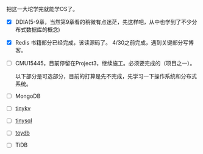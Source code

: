 把这一大坨学完就能学OS了。

- [x] DDIA(5-9章，当然第9章看的稍微有点迷茫，先这样吧，从中也学到了不少分布式数据库的概念)

- [x] Redis 书籍部分已经完成，该读源码了。 4/30之前完成，遇到关键部分写博客。

- [ ] CMU15445，目前停留在Project3，继续施工。必须要完成的（项目之一）。

  以下部分是可选部分，目前的打算是先不完成，先学习一下操作系统和分布式系统。

- [ ] MongoDB 

- [ ] [tinykv](https://github.com/tidb-incubator/tinykv)

- [ ] [tinysql](https://github.com/tidb-incubator/tinysql)

- [ ] [toydb](https://github.com/erikgrinaker/toydb)

- [ ] TiDB

